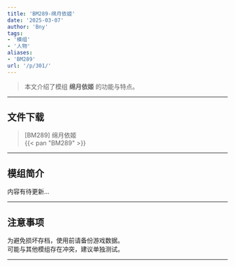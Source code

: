 ```yaml
---
title: 'BM289-绵月依姬'
date: '2025-03-07'
author: 'Bny'
tags:
- '模组'
- '人物'
aliases:
- 'BM289'
url: '/p/301/'
---
```


> 本文介绍了模组 **绵月依姬** 的功能与特点。

---

## 文件下载

> [BM289] 绵月依姬  
{{< pan "BM289" >}}  

---

## 模组简介

>  
内容有待更新...  

---

## 注意事项

>  
为避免损坏存档，使用前请备份游戏数据。  
可能与其他模组存在冲突，建议单独测试。  

---

